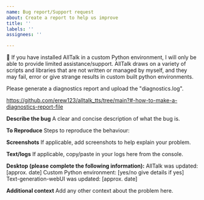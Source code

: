 ```yaml
---
name: Bug report/Support request
about: Create a report to help us improve
title: ''
labels: ''
assignees: ''

---
```

🔴 If you have installed AllTalk in a custom Python environment, I will only be able to provide limited assistance/support. AllTalk draws on a variety of scripts and libraries that are not written or managed by myself, and they may fail, error or give strange results in custom built python environments.

Please generate a diagnostics report and upload the "diagnostics.log".

https://github.com/erew123/alltalk_tts/tree/main?#-how-to-make-a-diagnostics-report-file

**Describe the bug**
A clear and concise description of what the bug is.

**To Reproduce**
Steps to reproduce the behaviour:

**Screenshots**
If applicable, add screenshots to help explain your problem.

**Text/logs**
If applicable, copy/paste in your logs here from the console.

**Desktop (please complete the following information):**
AllTalk was updated: [approx. date]
Custom Python environment: [yes/no give details if yes]
Text-generation-webUI was updated: [approx. date]

**Additional context**
Add any other context about the problem here.
